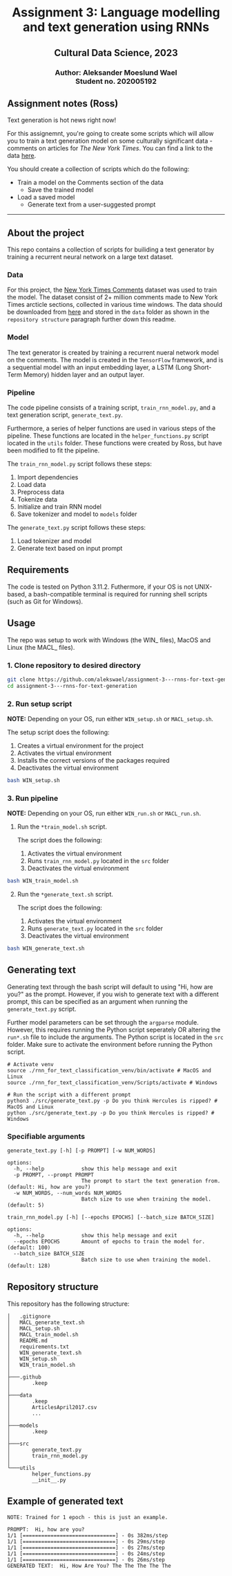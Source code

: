 <br />
  <h1 align="center">Assignment 3: Language modelling and text generation using RNNs</h1> 
  <h2 align="center">Cultural Data Science, 2023</h2> 
  <h3 align="center">
  Author: Aleksander Moeslund Wael <br>
  Student no. 202005192
  </h3>
</p>

## Assignment notes (Ross)
Text generation is hot news right now!

For this assignemnt, you're going to create some scripts which will allow you to train a text generation model on some culturally significant data - comments on articles for *The New York Times*. You can find a link to the data [here](https://www.kaggle.com/datasets/aashita/nyt-comments).

You should create a collection of scripts which do the following:

- Train a model on the Comments section of the data
  - Save the trained model
- Load a saved model
  - Generate text from a user-suggested prompt
---

## About the project
This repo contains a collection of scripts for builiding a text generator by training a recurrent neural network on a large text dataset. 

### Data
For this project, the [New York Times Comments](https://www.kaggle.com/datasets/aashita/nyt-comments) dataset was used to train the model. The dataset consist of 2+ million comments made to New York Times arcticle sections, collected in various time windows. The data should be downloaded from [here](https://www.kaggle.com/datasets/aashita/nyt-comments) and stored in the `data` folder as shown in the `repository structure` paragraph further down this readme. 

### Model
The text generator is created by training a recurrent nueral network model on the comments. The model is created in the `TensorFlow` framework, and is a sequential model with an input embedding layer, a LSTM (Long Short-Term Memory) hidden layer and an output layer.

### Pipeline
The code pipeline consists of a training script, `train_rnn_model.py`, and a text generation script, `generate_text.py`.

Furthermore, a series of helper functions are used in various steps of the pipeline. These functions are located in the `helper_functions.py` script located in the `utils` folder. These functions were created by Ross, but have been modified to fit the pipeline.

The `train_rnn_model.py` script follows these steps:
1. Import dependencies
2. Load data
3. Preprocess data
4. Tokenize data
5. Initialize and train RNN model
6. Save tokenizer and model to `models` folder

The `generate_text.py` script follows these steps:
1. Load tokenizer and model
2. Generate text based on input prompt

## Requirements

The code is tested on Python 3.11.2. Futhermore, if your OS is not UNIX-based, a bash-compatible terminal is required for running shell scripts (such as Git for Windows).

## Usage

The repo was setup to work with Windows (the WIN_ files), MacOS and Linux (the MACL_ files).

### 1. Clone repository to desired directory

```bash
git clone https://github.com/alekswael/assignment-3---rnns-for-text-generation
cd assignment-3---rnns-for-text-generation
```
### 2. Run setup script 
**NOTE:** Depending on your OS, run either `WIN_setup.sh` or `MACL_setup.sh`.

The setup script does the following:
1. Creates a virtual environment for the project
2. Activates the virtual environment
3. Installs the correct versions of the packages required
5. Deactivates the virtual environment

```bash
bash WIN_setup.sh
```

### 3. Run pipeline
**NOTE:** Depending on your OS, run either `WIN_run.sh` or `MACL_run.sh`.

1. Run the `*train_model.sh` script.
    
    The script does the following:
    1. Activates the virtual environment
    2. Runs `train_rnn_model.py` located in the `src` folder
    3. Deactivates the virtual environment

```bash
bash WIN_train_model.sh
```

2. Run the `*generate_text.sh` script.
    
    The script does the following:
    1. Activates the virtual environment
    2. Runs `generate_text.py` located in the `src` folder
    3. Deactivates the virtual environment

```bash
bash WIN_generate_text.sh
```

## Generating text
Generating text through the bash script will default to using "Hi, how are you?" as the prompt. However, if you wish to generate text with a different prompt, this can be specified as an argument when running the `generate_text.py` script.

Further model parameters can be set through the ``argparse`` module. However, this requires running the Python script seperately OR altering the `run*.sh` file to include the arguments. The Python script is located in the `src` folder. Make sure to activate the environment before running the Python script.

```
# Activate venv
source ./rnn_for_text_classification_venv/bin/activate # MacOS and Linux
source ./rnn_for_text_classification_venv/Scripts/activate # Windows
```
```
# Run the script with a different prompt
python3 ./src/generate_text.py -p Do you think Hercules is ripped? # MacOS and Linux
python ./src/generate_text.py -p Do you think Hercules is ripped? # Windows
```
### Specifiable arguments
```
generate_text.py [-h] [-p PROMPT] [-w NUM_WORDS]

options:
  -h, --help            show this help message and exit
  -p PROMPT, --prompt PROMPT
                        The prompt to start the text generation from. (default: Hi, how are you?)
  -w NUM_WORDS, --num_words NUM_WORDS
                        Batch size to use when training the model. (default: 5)
```
```
train_rnn_model.py [-h] [--epochs EPOCHS] [--batch_size BATCH_SIZE]

options:
  -h, --help            show this help message and exit
  --epochs EPOCHS       Amount of epochs to train the model for. (default: 100)
  --batch_size BATCH_SIZE
                        Batch size to use when training the model. (default: 128)
```

## Repository structure
This repository has the following structure:
```
│   .gitignore
│   MACL_generate_text.sh
│   MACL_setup.sh
│   MACL_train_model.sh
│   README.md
│   requirements.txt
│   WIN_generate_text.sh
│   WIN_setup.sh
│   WIN_train_model.sh
│
├───.github
│       .keep
│
├───data
│       .keep
│       ArticlesApril2017.csv
│       ...
│
├───models
│       .keep
│
├───src
│       generate_text.py
│       train_rnn_model.py
│
└───utils
        helper_functions.py
        __init__.py
```

## Example of generated text

```
NOTE: Trained for 1 epoch - this is just an example.

PROMPT:  Hi, how are you?
1/1 [==============================] - 0s 382ms/step
1/1 [==============================] - 0s 29ms/step
1/1 [==============================] - 0s 27ms/step
1/1 [==============================] - 0s 24ms/step
1/1 [==============================] - 0s 26ms/step
GENERATED TEXT:  Hi, How Are You? The The The The The
```
